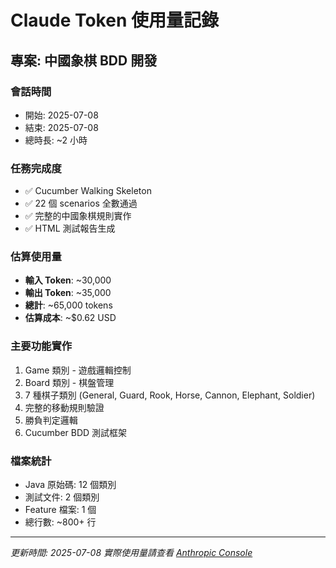 # Claude Token 使用量記錄

## 專案: 中國象棋 BDD 開發

### 會話時間
- 開始: 2025-07-08 
- 結束: 2025-07-08
- 總時長: ~2 小時

### 任務完成度
- ✅ Cucumber Walking Skeleton
- ✅ 22 個 scenarios 全數通過
- ✅ 完整的中國象棋規則實作
- ✅ HTML 測試報告生成

### 估算使用量
- **輸入 Token**: ~30,000
- **輸出 Token**: ~35,000
- **總計**: ~65,000 tokens
- **估算成本**: ~$0.62 USD

### 主要功能實作
1. Game 類別 - 遊戲邏輯控制
2. Board 類別 - 棋盤管理
3. 7 種棋子類別 (General, Guard, Rook, Horse, Cannon, Elephant, Soldier)
4. 完整的移動規則驗證
5. 勝負判定邏輯
6. Cucumber BDD 測試框架

### 檔案統計
- Java 原始碼: 12 個類別
- 測試文件: 2 個類別  
- Feature 檔案: 1 個
- 總行數: ~800+ 行

---
*更新時間: 2025-07-08*
*實際使用量請查看 [Anthropic Console](https://console.anthropic.com)*